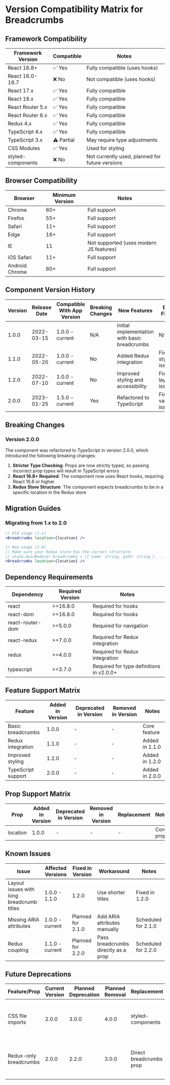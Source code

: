 # Version Compatibility Matrix for Breadcrumbs

## Framework Compatibility

| Framework Version | Compatible | Notes |
|-------------------|------------|-------|
| React 16.8+ | ✅ Yes | Fully compatible (uses hooks) |
| React 16.0-16.7 | ❌ No | Not compatible (uses hooks) |
| React 17.x | ✅ Yes | Fully compatible |
| React 18.x | ✅ Yes | Fully compatible |
| React Router 5.x | ✅ Yes | Fully compatible |
| React Router 6.x | ✅ Yes | Fully compatible |
| Redux 4.x | ✅ Yes | Fully compatible |
| TypeScript 4.x | ✅ Yes | Fully compatible |
| TypeScript 3.x | ⚠️ Partial | May require type adjustments |
| CSS Modules | ✅ Yes | Used for styling |
| styled-components | ❌ No | Not currently used, planned for future versions |

## Browser Compatibility

| Browser | Minimum Version | Notes |
|---------|----------------|-------|
| Chrome | 60+ | Full support |
| Firefox | 55+ | Full support |
| Safari | 11+ | Full support |
| Edge | 16+ | Full support |
| IE | 11 | Not supported (uses modern JS features) |
| iOS Safari | 11+ | Full support |
| Android Chrome | 60+ | Full support |

## Component Version History

| Version | Release Date | Compatible With App Version | Breaking Changes | New Features | Bug Fixes |
|---------|-------------|----------------------------|-----------------|-------------|-----------|
| 1.0.0 | 2022-03-15 | 1.0.0 - current | N/A | Initial implementation with basic breadcrumbs | N/A |
| 1.1.0 | 2022-05-20 | 1.0.0 - current | No | Added Redux integration | Fixed styling issues |
| 1.2.0 | 2022-07-10 | 1.0.0 - current | No | Improved styling and accessibility | Fixed layout issues |
| 2.0.0 | 2023-01-25 | 1.5.0 - current | Yes | Refactored to TypeScript | Fixed various issues |

## Breaking Changes

### Version 2.0.0

The component was refactored to TypeScript in version 2.0.0, which introduced the following breaking changes:

1. **Stricter Type Checking**: Props are now strictly typed, so passing incorrect prop types will result in TypeScript errors
2. **React 16.8+ Required**: The component now uses React hooks, requiring React 16.8 or higher
3. **Redux Store Structure**: The component expects breadcrumbs to be in a specific location in the Redux store

## Migration Guides

### Migrating from 1.x to 2.0

```jsx
// Old usage (1.x)
<Breadcrumbs location={location} />

// New usage (2.0)
// Make sure your Redux store has the correct structure:
// state.mainReducer.breadcrumbs = [{ name: string, path: string }, ...]
<Breadcrumbs location={location} />
```

## Dependency Requirements

| Dependency | Required Version | Notes |
|------------|------------------|-------|
| react | >=16.8.0 | Required for hooks |
| react-dom | >=16.8.0 | Required for hooks |
| react-router-dom | >=5.0.0 | Required for navigation |
| react-redux | >=7.0.0 | Required for Redux integration |
| redux | >=4.0.0 | Required for Redux integration |
| typescript | >=3.7.0 | Required for type definitions in v2.0.0+ |

## Feature Support Matrix

| Feature | Added in Version | Deprecated in Version | Removed in Version | Notes |
|---------|------------------|----------------------|-------------------|-------|
| Basic breadcrumbs | 1.0.0 | - | - | Core feature |
| Redux integration | 1.1.0 | - | - | Added in 1.1.0 |
| Improved styling | 1.2.0 | - | - | Added in 1.2.0 |
| TypeScript support | 2.0.0 | - | - | Added in 2.0.0 |

## Prop Support Matrix

| Prop | Added in Version | Deprecated in Version | Removed in Version | Replacement | Notes |
|------|------------------|----------------------|-------------------|-------------|-------|
| location | 1.0.0 | - | - | - | Core prop |

## Known Issues

| Issue | Affected Versions | Fixed in Version | Workaround | Notes |
|-------|-------------------|-----------------|------------|-------|
| Layout issues with long breadcrumb titles | 1.0.0 - 1.1.0 | 1.2.0 | Use shorter titles | Fixed in 1.2.0 |
| Missing ARIA attributes | 1.0.0 - current | Planned for 2.1.0 | Add ARIA attributes manually | Scheduled for 2.1.0 |
| Redux coupling | 1.1.0 - current | Planned for 2.2.0 | Pass breadcrumbs directly as a prop | Scheduled for 2.2.0 |

## Future Deprecations

| Feature/Prop | Current Version | Planned Deprecation | Planned Removal | Replacement | Notes |
|--------------|-----------------|---------------------|----------------|-------------|-------|
| CSS file imports | 2.0.0 | 3.0.0 | 4.0.0 | styled-components | Will be replaced with styled-components for better encapsulation |
| Redux-only breadcrumbs | 2.0.0 | 2.2.0 | 3.0.0 | Direct breadcrumbs prop | Will add a direct breadcrumbs prop with Redux as fallback |
